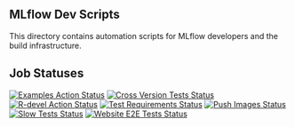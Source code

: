 ## MLflow Dev Scripts

This directory contains automation scripts for MLflow developers and the build infrastructure.

## Job Statuses

[![Examples Action Status](https://img.shields.io/github/actions/workflow/status/mlflow/dev/examples.yml.svg?branch=master&event=schedule&label=Examples&style=for-the-badge&logo=github)](https://github.com/mlflow/dev/actions/workflows/examples.yml?query=workflow%3AExamples+event%3Aschedule)
[![Cross Version Tests Status](https://img.shields.io/github/actions/workflow/status/mlflow/dev/cross-version-tests.yml.svg?branch=master&event=schedule&label=Cross%20version%20tests&style=for-the-badge&logo=github)](https://github.com/mlflow/dev/actions/workflows/cross-version-tests.yml?query=workflow%3A%22Cross+version+tests%22+event%3Aschedule)
[![R-devel Action Status](https://img.shields.io/github/actions/workflow/status/mlflow/dev/r.yml.svg?branch=master&event=schedule&label=r-devel&style=for-the-badge&logo=github)](https://github.com/mlflow/dev/actions/workflows/r.yml?query=workflow%3AR+event%3Aschedule)
[![Test Requirements Status](https://img.shields.io/github/actions/workflow/status/mlflow/dev/requirements.yml.svg?branch=master&event=schedule&label=test%20requirements&logo=github&style=for-the-badge)](https://github.com/mlflow/dev/actions/workflows/requirements.yml?query=workflow%3A%22Test+requirements%22+event%3Aschedule)
[![Push Images Status](https://img.shields.io/github/actions/workflow/status/mlflow/mlflow/push-images.yml.svg?event=release&label=push-images&logo=github&style=for-the-badge)](https://github.com/mlflow/mlflow/actions/workflows/push-images.yml?query=event%3Arelease)
[![Slow Tests Status](https://img.shields.io/github/actions/workflow/status/mlflow/dev/slow-tests.yml.svg?branch=master&event=schedule&label=slow-tests&logo=github&style=for-the-badge)](https://github.com/mlflow/dev/actions/workflows/slow-tests.yml?query=event%3Aschedule)
[![Website E2E Tests Status](https://img.shields.io/github/actions/workflow/status/mlflow/mlflow-website/e2e.yml.svg?branch=main&event=schedule&label=website-e2e&logo=github&style=for-the-badge)](https://github.com/mlflow/mlflow-website/actions/workflows/e2e.yml?query=event%3Aschedule)
